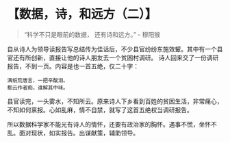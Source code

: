  
# 【数据，诗，和远方（二）】

> “科学不只是眼前的数据， 还有诗和远方。” - 穆阳猴

自从诗人为领导读报告写总结传为佳话后，不少县官纷纷东施效颦。其中有一个县官还有所创新，直接让他的诗人朋友去一个贫困村调研。
诗人回来交了一份调研报告，不到一页。内容是也一首五绝，仅二十字：
~~~
满纸荒唐言，一把辛酸泪。
都云作者痴，谁解其中味。
~~~
县官读完，一头雾水，不知所云。原来诗人下乡看到百姓的贫困生活，非常痛心，不知如何禀报。心如乱麻，情不自禁，就写了这首五绝权当调研报告。

所以数据科学家不能光有诗人的情怀，还要有政治家的胸怀。遇事不慌，坐怀不乱。面对现状，如实报告。出谋献策，辅助领导。

